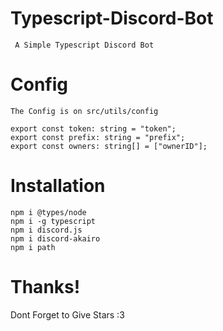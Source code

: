 # Typescript-Discord-Bot

` A Simple Typescript Discord Bot`<br>

# Config

`The Config is on src/utils/config` <br>

`export const token: string = "token";` <br>
`export const prefix: string = "prefix";` <br>
`export const owners: string[] = ["ownerID"];` <br>

# Installation

`npm i @types/node`<br>
`npm i -g typescript`<br>
`npm i discord.js`<br>
`npm i discord-akairo`<br>
`npm i path`<br>

# Thanks!
Dont Forget to Give Stars :3
